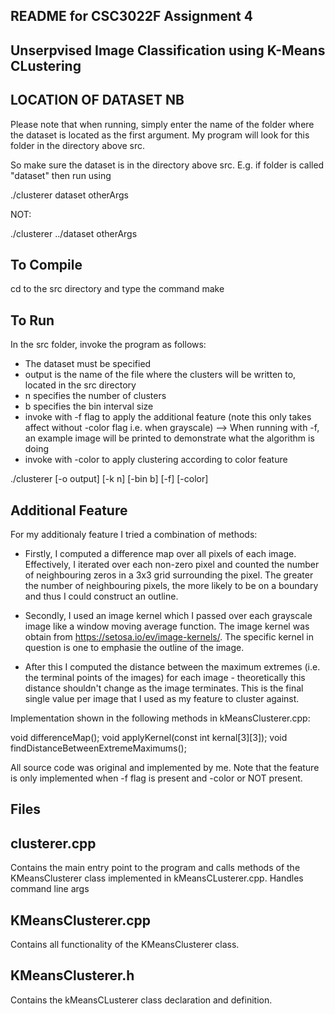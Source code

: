 ## README for CSC3022F Assignment 4

## Unserpvised Image Classification using K-Means CLustering

## LOCATION OF DATASET NB
Please note that when running, simply enter the name of the folder where the dataset is located as the first argument.
My program will look for this folder in the directory above src.

So make sure the dataset is in the directory above src.
E.g. if folder is called "dataset" then run using

./clusterer dataset otherArgs

NOT:

./clusterer ../dataset otherArgs

## To Compile

cd to the src directory and type the command make

## To Run

In the src folder, invoke the program as follows:
- The dataset must be specified
- output is the name of the file where the clusters will be written to, located in the src directory
- n specifies the number of clusters
- b specifies the bin interval size
- invoke with -f flag to apply the additional feature (note this only takes affect without -color flag i.e. when grayscale)
   --> When running with -f, an example image will be printed to demonstrate what the algorithm is doing
- invoke with -color to apply clustering according to color feature

./clusterer <dataset> [-o output] [-k n] [-bin b] [-f] [-color]

## Additional Feature

For my additionaly feature I tried a combination of methods:

- Firstly, I computed a difference map over all pixels of each image. Effectively, I iterated over each non-zero pixel and counted the number of neighbouring zeros in a 3x3 grid surrounding the pixel. The greater the number of neighbouring pixels, the more likely to be on a boundary and thus I could construct an outline.

- Secondly, I used an image kernel which I passed over each grayscale image like a window moving average function. The image kernel was obtain from https://setosa.io/ev/image-kernels/.
The specific kernel in question is one to emphasie the outline of the image.

- After this I computed the distance between the maximum extremes (i.e. the terminal points of the images) for each image - theoretically this distance shouldn't change as the image terminates. This is the final single value per image that I used as my feature to cluster against.

Implementation shown in the following methods in kMeansClusterer.cpp:

void differenceMap();
void applyKernel(const int kernal[3][3]);
void findDistanceBetweenExtremeMaximums();

All source code was original and implemented by me.
Note that the feature is only implemented when -f flag is present and -color or NOT present.

## Files

## clusterer.cpp
Contains the main entry point to the program and calls methods of the KMeansClusterer class implemented in kMeansCLusterer.cpp. Handles command line args


## KMeansClusterer.cpp
Contains all functionality of the KMeansClusterer class.

## KMeansClusterer.h
Contains the kMeansCLusterer class declaration and definition.


 